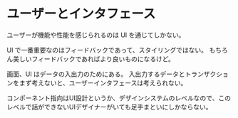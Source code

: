 # ユーザーとインタフェース

ユーザーが機能や性能を感じられるのは UI を通じてしかない。

UI で一番重要なのはフィードバックであって、スタイリングではない。
もちろん美しいフィードバックであればより良いものになるけど。

画面、UI はデータの入出力のためにある。
入出力するデータとトランザクションをまず考えないと、ユーザーインタフェースは考えられない。

コンポーネント指向はUI設計というか、デザインシステムのレベルなので、このレベルで話ができないUIデザイナーがいても足手まといにしかならない。

